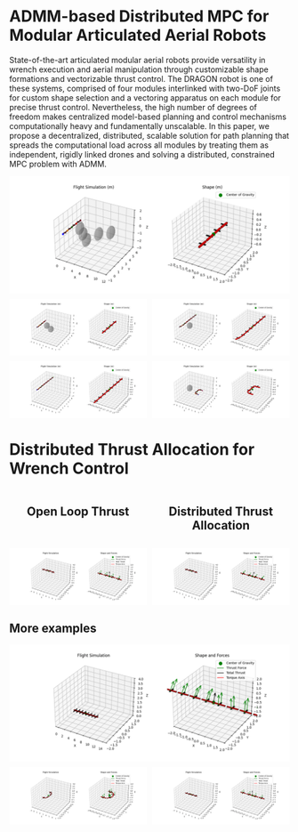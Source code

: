 # ADMM-based Distributed MPC for Modular Articulated Aerial Robots

State-of-the-art articulated modular aerial robots provide versatility in wrench execution and aerial manipulation through customizable shape formations and vectorizable thrust control. The DRAGON robot is one of these systems, comprised of four modules interlinked with two-DoF joints for custom shape selection and a vectoring apparatus on each module for precise thrust control. Nevertheless, the high number of degrees of freedom makes centralized model-based planning and control mechanisms computationally heavy and fundamentally unscalable. In this paper, we propose a decentralized, distributed, scalable solution for path planning that spreads the computational load across all modules by treating them as independent, rigidly linked drones and solving a distributed, constrained MPC problem with ADMM.

<div style="display: flex; flex-wrap: wrap; gap: 10px;">
  <img src="saves/snake_5_long_simulation.gif" width="100%"/>
  <img src="saves/ushape_two_obs_simulation.gif" width="49%"/>
  <img src="saves/line_9_simulation.gif" width="49%"/>
  <img src="saves/ushape_9_no_simulation.gif" width="49%"/>
  <img src="saves/ushape_5_REV_simulation.gif" width="49%"/>
</div>

# Distributed Thrust Allocation for Wrench Control


<div style="display: flex; flex-wrap: wrap; gap: 10px;">
  <div style="width: 49%; text-align:center">
  <h2>Open Loop Thrust</h2>
  </div>
  <div style="width: 49%; text-align:center">
  <h2>Distributed Thrust Allocation</h2>
  </div>
  <img src="saves/no_control_wrench.gif" width="49%"/>
  <img src="saves/forward_snake_wrench.gif" width="49%"/>
</div>

## More examples
<div style="display: flex; flex-wrap: wrap; gap: 10px;">
  <img src="saves/long_snake_wrench.gif" width="100%"/>
  <img src="saves/hover_ushape_wrench.gif" width="49%"/>
  <img src="saves/turn_line_wrench.gif" width="49%"/>
</div>
